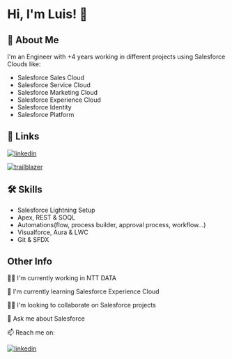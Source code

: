 
# Hi, I'm Luis! 👋


## 🚀 About Me
I'm an Engineer with +4 years working in different projects using Salesforce Clouds like:
- Salesforce Sales Cloud
- Salesforce Service Cloud
- Salesforce Marketing Cloud
- Salesforce Experience Cloud
- Salesforce Identity
- Salesforce Platform
## 🔗 Links

[![linkedin](https://img.shields.io/badge/linkedin-0A66C2?style=for-the-badge&logo=linkedin&logoColor=white)](https://www.linkedin.com/in/luisnunezrodriguez/)

[![trailblazer](https://profile.ui.trailhead.com/images/trailblazer-me.svg)](https://trailblazer.me/id/lunuro)


## 🛠 Skills
- Salesforce Lightning Setup
- Apex, REST & SOQL
- Automations(flow, process builder, approval process, workflow...)
- Visualforce, Aura & LWC
- Git & SFDX
## Other Info
👩‍💻 I'm currently working in NTT DATA

🧠 I'm currently learning Salesforce Experience Cloud

👯‍♀️ I'm looking to collaborate on Salesforce projects

💬 Ask me about Salesforce

📫 Reach me on: 

[![linkedin](https://img.shields.io/badge/linkedin-0A66C2?style=for-the-badge&logo=linkedin&logoColor=white)](https://www.linkedin.com/in/luisnunezrodriguez/)
